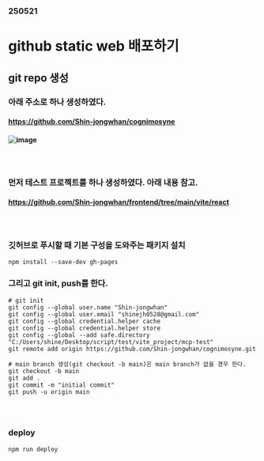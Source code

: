 ### 250521
# github static web 배포하기
## git repo 생성
### 아래 주소로 하나 생성하였다.
#### https://github.com/Shin-jongwhan/cognimosyne
#### ![image](https://github.com/user-attachments/assets/10801d96-b2f7-432a-bbb4-686788b803a1)
### <br/>

### 먼저 테스트 프로젝트를 하나 생성하였다. 아래 내용 참고.
#### https://github.com/Shin-jongwhan/frontend/tree/main/vite/react
### <br/>

### 깃허브로 푸시할 때 기본 구성을 도와주는 패키지 설치
```
npm install --save-dev gh-pages
```

### 그리고 git init, push를 한다.
```
# git init
git config --global user.name "Shin-jongwhan"
git config --global user.email "shinejh0528@gmail.com"
git config --global credential.helper cache
git config --global credential.helper store
git config --global --add safe.directory "C:/Users/shine/Desktop/script/test/vite_project/mcp-test"
git remote add origin https://github.com/Shin-jongwhan/cognimosyne.git

# main branch 생성(git checkout -b main)은 main branch가 없을 경우 한다.
git checkout -b main
git add .
git commit -m "initial commit"
git push -u origin main
```
### <br/>

### deploy
```
npm run deploy
```
